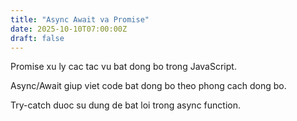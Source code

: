 ```yaml
---
title: "Async Await va Promise"
date: 2025-10-10T07:00:00Z
draft: false
---
```


Promise xu ly cac tac vu bat dong bo trong JavaScript.

Async/Await giup viet code bat dong bo theo phong cach dong bo.

Try-catch duoc su dung de bat loi trong async function.
